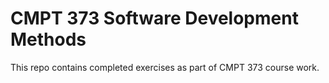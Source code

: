 # CMPT 373 Software Development Methods

This repo contains completed exercises as part of CMPT 373 course work.

